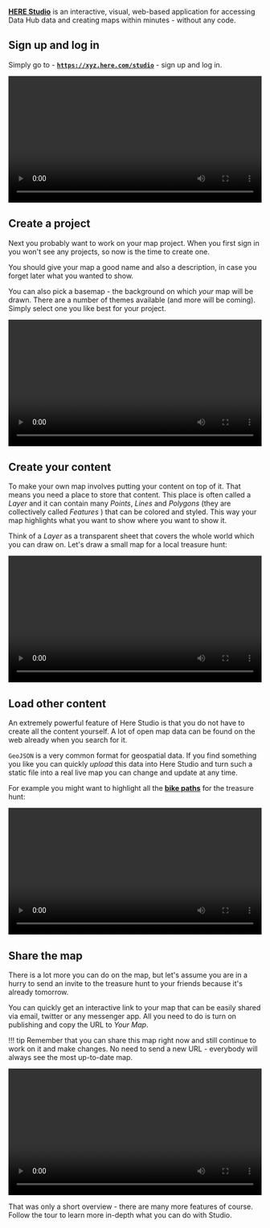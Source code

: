 **[HERE Studio](https://xyz.here.com/studio)** is an interactive, visual, web-based application for accessing Data Hub data and creating maps within minutes - without any code.

## Sign up and log in

Simply go to - **[`https://xyz.here.com/studio`](https://xyz.here.com/studio)** - sign up and log in.

<video width="100%"  controls>
  <source src="../assets/videos/here-account-create.mp4" type="video/mp4">
Your browser does not support the video tag.
</video>

## Create a project

Next you probably want to work on your map project. When you first sign in
you won't see any projects, so now is the time to create one.

You should give your map a good name and also a description, in case you forget later what you wanted to show.

You can also pick a basemap - the background on which _your_ map will be drawn. There are a number of themes available (and more will be coming).
Simply select one you like best for your project.

<video width="100%"  controls>
  <source src="../assets/videos/create-new-project.mp4" type="video/mp4">
Your browser does not support the video tag.
</video>

## Create your content

To make your own map involves putting your content on top of it. That
means you need a place to store that content. 
This place is often called a _Layer_ and it can contain many _Points_, _Lines_ and 
_Polygons_ (they are collectively called _Features_ ) that can be colored
and styled. This way your map highlights what you want to show where you want to show it.

Think of a _Layer_ as a transparent sheet that covers the whole world which
you can draw on. Let's draw a small map for a local treasure hunt:

<video width="100%"  controls>
  <source src="../assets/videos/draw-layer.mp4" type="video/mp4">
Your browser does not support the video tag.
</video>

## Load other content

An extremely powerful feature of Here Studio is that you do not have to create all
the content yourself. A lot of open map data can be found on the web already
when you search for it. 

`GeoJSON` is a very common format for geospatial data. If you find something 
you like you can quickly _upload_ this data into Here Studio and turn such a static 
file into a real live map you can change and update at any time.

For example you might want to highlight all the [**bike paths**](https://data.sfgov.org/Transportation/Bikeway-Network/4jy4-tbju) for the treasure hunt:

<video width="100%"  controls>
  <source src="../assets/videos/upload-data.mp4" type="video/mp4">
Your browser does not support the video tag.
</video>

## Share the map

There is a lot more you can do on the map, but let's assume you are in a
hurry to send an invite to the treasure hunt to your friends because it's
already tomorrow.

You can quickly get an interactive link to your map that can be easily
shared via email, twitter or any messenger app. All you need to do is turn
on publishing and copy the URL to _Your Map_.

!!! tip
    Remember that you can share this map right now and still continue to 
    work on it and make changes. No need to send a new URL - everybody will
    always see the most up-to-date map.

<video width="100%"  controls>
  <source src="../assets/videos/publish-map.mp4" type="video/mp4">
Your browser does not support the video tag.
</video>

That was only a short overview - there are many more features of course.
Follow the tour to learn more in-depth what you can do with Studio.